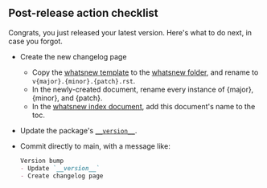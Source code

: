 ## Post-release action checklist

Congrats, you just released your latest version. 
Here's what to do next, in case you forgot.

* Create the new changelog page
  * Copy the [whatsnew template](../docs/_templates/whatsnew.rst) to the
    [whatsnew folder](../docs/source/whatsnew), and rename to 
    `v{major}.{minor}.{patch}.rst`.
  * In the newly-created document, rename every instance of {major},
    {minor}, and {patch}.
  * In the [whatsnew index document](../docs/source/whatsnew/index.rst),
    add this document's name to the toc.

* Update the package's [`__version__`](../adspackage/__init__.py).

* Commit directly to main, with a message like:

  ```markdown
  Version bump
  - Update `__version__`
  - Create changelog page
  ```

